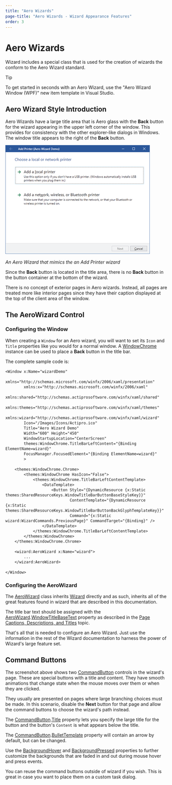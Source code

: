 ```yaml
---
title: "Aero Wizards"
page-title: "Aero Wizards - Wizard Appearance Features"
order: 3
---
```

# Aero Wizards

Wizard includes a special class that is used for the creation of wizards the conform to the Aero Wizard standard.

> [!TIP]
> To get started in seconds with an Aero Wizard, use the "Aero Wizard Window (WPF)" new item template in Visual Studio.

## Aero Wizard Style Introduction

Aero Wizards have a large title area that is Aero glass with the **Back** button for the wizard appearing in the upper left corner of the window.  This provides for consistency with the other explorer-like dialogs in Windows.  The window title appears to the right of the **Back** button.

![Screenshot](../images/aero-wizard.png)

*An Aero Wizard that mimics the an Add Printer wizard*

Since the **Back** button is located in the title area, there is no **Back** button in the button container at the bottom of the wizard.

There is no concept of exterior pages in Aero wizards.  Instead, all pages are treated more like interior pages since they have their caption displayed at the top of the client area of the window.

## The AeroWizard Control

### Configuring the Window

When creating a `Window` for an Aero wizard, you will want to set its `Icon` and `Title` properties like you would for a normal window.  A [WindowChrome](../../themes/windowchrome.md) instance can be used to place a **Back** button in the title bar.

The complete sample code is:

```xaml
<Window x:Name="wizardDemo"
        xmlns="http://schemas.microsoft.com/winfx/2006/xaml/presentation"
        xmlns:x="http://schemas.microsoft.com/winfx/2006/xaml"
        xmlns:shared="http://schemas.actiprosoftware.com/winfx/xaml/shared"
        xmlns:themes="http://schemas.actiprosoftware.com/winfx/xaml/themes"
        xmlns:wizard="http://schemas.actiprosoftware.com/winfx/xaml/wizard"
        Icon="/Images/Icons/Actipro.ico"
        Title="Aero Wizard Demo"
        Width="600" Height="450"
        WindowStartupLocation="CenterScreen"
        themes:WindowChrome.TitleBarLeftContent="{Binding ElementName=wizard}"
        FocusManager.FocusedElement="{Binding ElementName=wizard}"
        >

	<themes:WindowChrome.Chrome>
		<themes:WindowChrome HasIcon="False">
			<themes:WindowChrome.TitleBarLeftContentTemplate>
				<DataTemplate>
					<Button Style="{DynamicResource {x:Static themes:SharedResourceKeys.WindowTitleBarButtonBaseStyleKey}}"
					        ContentTemplate="{DynamicResource {x:Static themes:SharedResourceKeys.WindowTitleBarButtonBackGlyphTemplateKey}}"
					        Command="{x:Static wizard:WizardCommands.PreviousPage}" CommandTarget="{Binding}" />
				</DataTemplate>
			</themes:WindowChrome.TitleBarLeftContentTemplate>
		</themes:WindowChrome>
	</themes:WindowChrome.Chrome>

	<wizard:AeroWizard x:Name="wizard">
		...
	</wizard:AeroWizard>

</Window>
```

### Configuring the AeroWizard

The [AeroWizard](xref:@ActiproUIRoot.Controls.Wizard.AeroWizard) class inherits [Wizard](xref:@ActiproUIRoot.Controls.Wizard.Wizard) directly and as such, inherits all of the great features found in wizard that are described in this documentation.

The title bar text should be assigned with the [AeroWizard](xref:@ActiproUIRoot.Controls.Wizard.AeroWizard).[WindowTitleBaseText](xref:@ActiproUIRoot.Controls.Wizard.Wizard.WindowTitleBaseText) property as described in the [Page Captions, Descriptions, and Titles](../page-button-features/page-titles.md) topic.

That's all that is needed to configure an Aero Wizard.  Just use the information in the rest of the Wizard documentation to harness the power of Wizard's large feature set.

## Command Buttons

The screenshot above shows two [CommandButton](xref:@ActiproUIRoot.Controls.Wizard.CommandButton) controls in the wizard's page.  These are special buttons with a title and content.  They have smooth animations that change state when the mouse moves over them or when they are clicked.

They usually are presented on pages where large branching choices must be made.  In this scenario, disable the **Next** button for that page and allow the command buttons to choose the wizard's path instead.

The [CommandButton](xref:@ActiproUIRoot.Controls.Wizard.CommandButton).[Title](xref:@ActiproUIRoot.Controls.Wizard.CommandButton.Title) property lets you specify the large title for the button and the button's `Content` is what appears below the title.

The [CommandButton](xref:@ActiproUIRoot.Controls.Wizard.CommandButton).[BulletTemplate](xref:@ActiproUIRoot.Controls.Wizard.CommandButton.BulletTemplate) property will contain an arrow by default, but can be changed.

Use the [BackgroundHover](xref:@ActiproUIRoot.Controls.Wizard.CommandButton.BackgroundHover) and [BackgroundPressed](xref:@ActiproUIRoot.Controls.Wizard.CommandButton.BackgroundPressed) properties to further customize the backgrounds that are faded in and out during mouse hover and press events.

You can reuse the command buttons outside of wizard if you wish.  This is great in case you want to place them on a custom task dialog.
